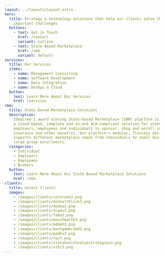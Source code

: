 ```yaml
---
layout: ../layouts/Layout.astro
hero:
  title: Strategy & technology solutions that help our clients solve their most
    important challenges
  buttons:
    - text: Get in Touch
      href: /contact
      variant: outline
    - text: State Based Marketplace
      href: /sbm
      variant: default
services:
  title: Our Services
  items:
    - name: Management Consulting
    - name: Software Development
    - name: Data Integration
    - name: DevOps & Cloud
  button:
    text: Learn More About Our Services
    href: /services
sbm:
  title: State Based Marketplace Solutions
  description:
    IdeaCrew's award winning State-based Marketplace (SBM) platform is
    a cloud-based, complete end-to-end ACA-compliant solution for states,
    employers, employees and individuals to sponsor, shop and enroll in health
    insurance and other benefits. Our platform's modular, flexible design
    supports different marketplace needs from Individuals to small business to
    large group enrollments.
  categories:
    - Individual
    - Employers
    - Employees
    - Brokers
  button:
    text: Learn More About Our State Based Marketplace Solutions
    href: /sbm
clients:
  title: Select Clients
  images:
    - /images/clients/colorado3.png
    - /images/clients/dchealthlink3.png
    - /images/clients/dodea3.png
    - /images/clients/dcgov3.png
    - /images/clients/fema3.png
    - /images/clients/masshealth3.png
    - /images/clients/mddoh3.png
    - /images/clients/montgomerymd3.png
    - /images/clients/padhs3.png
    - /images/clients/rwjf.png
    - /images/clients/statehealthvaluestrategies3.png
    - /images/clients/vthc3.png
---
```


